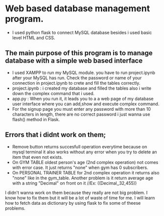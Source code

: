 # Web based database management program.
- I used python flask to connect MySQL database besides i used basic level HTML and CSS.

## The main purpose of this program is to manage database with a simple web based interface
- I used XAMPP to run my MySQL module. you have to run project.ipynb after your MySQL has run. Check the password or name of your connection in project.ipynb to crete and fill the tables correctly.
- project.ipynb : i created my database and filled the tables also i write down the complex command that i used.
- app.py : When you run it, it leads you to a a web page of my database user interface where you can add,show and execute complex command.
- For the signup page you must enter any password with more than 10 characters in length, there are no correct password i just wanna use flash() method in Flask.

## Errors that i didnt work on them;

- Remove button returns succesfull operation everytime because on mysql terminal it also works without any error when you try to delete an item that even not exists.
- On GYM TABLE oldest person's age (2nd complex operation) not comes with error case. It just returns "none" when gym has 0 subscribers.
- On PERSONAL TRAINER TABLE for 2nd complex operation it returns also "none" like in the gym_table. Another problem is it return average age with a string "Decimal" on front on it //Ex: ((Decimal,,32,455))

I didn't wanna work on them because they really are not big problem. I know how to fix them but it will be a lot of waste of time for me. I will learn how to fetch data as dictionary by using flask to fix some of theese problems.
